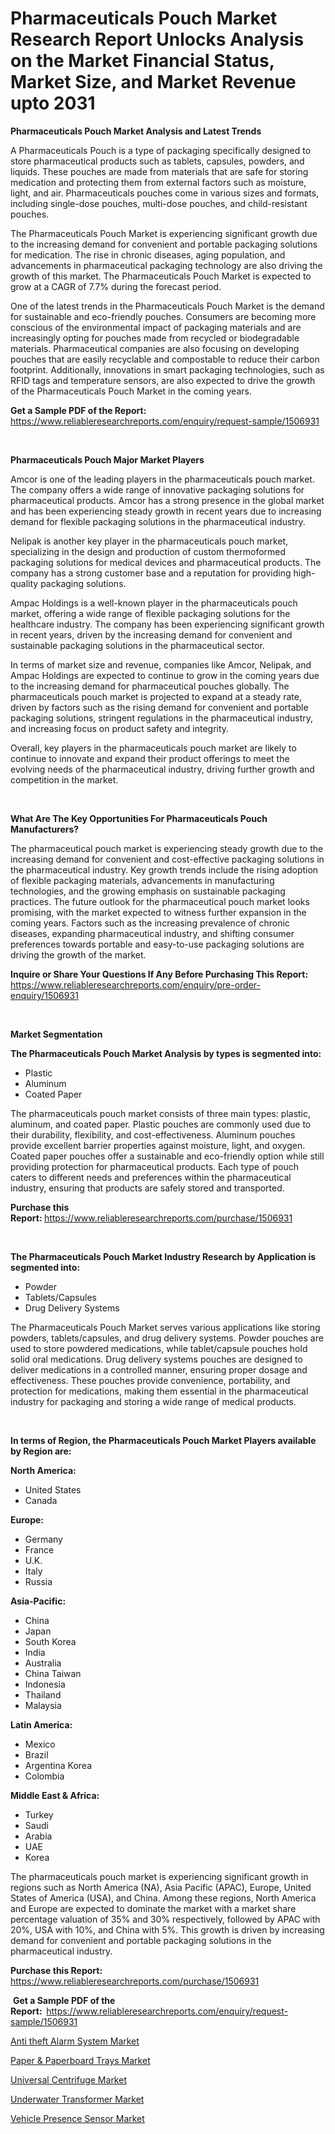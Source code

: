 <p><h1>Pharmaceuticals Pouch Market Research Report Unlocks Analysis on the Market Financial Status, Market Size, and Market Revenue upto 2031</h1></p><p><strong>Pharmaceuticals Pouch Market Analysis and Latest Trends</strong></p>
<p><p>A Pharmaceuticals Pouch is a type of packaging specifically designed to store pharmaceutical products such as tablets, capsules, powders, and liquids. These pouches are made from materials that are safe for storing medication and protecting them from external factors such as moisture, light, and air. Pharmaceuticals pouches come in various sizes and formats, including single-dose pouches, multi-dose pouches, and child-resistant pouches.</p><p>The Pharmaceuticals Pouch Market is experiencing significant growth due to the increasing demand for convenient and portable packaging solutions for medication. The rise in chronic diseases, aging population, and advancements in pharmaceutical packaging technology are also driving the growth of this market. The Pharmaceuticals Pouch Market is expected to grow at a CAGR of 7.7% during the forecast period.</p><p>One of the latest trends in the Pharmaceuticals Pouch Market is the demand for sustainable and eco-friendly pouches. Consumers are becoming more conscious of the environmental impact of packaging materials and are increasingly opting for pouches made from recycled or biodegradable materials. Pharmaceutical companies are also focusing on developing pouches that are easily recyclable and compostable to reduce their carbon footprint. Additionally, innovations in smart packaging technologies, such as RFID tags and temperature sensors, are also expected to drive the growth of the Pharmaceuticals Pouch Market in the coming years.</p></p>
<p><strong>Get a Sample PDF of the Report:&nbsp;</strong> <a href="https://www.reliableresearchreports.com/enquiry/request-sample/1506931">https://www.reliableresearchreports.com/enquiry/request-sample/1506931</a></p>
<p>&nbsp;</p>
<p><strong>Pharmaceuticals Pouch Major Market Players</strong></p>
<p><p>Amcor is one of the leading players in the pharmaceuticals pouch market. The company offers a wide range of innovative packaging solutions for pharmaceutical products. Amcor has a strong presence in the global market and has been experiencing steady growth in recent years due to increasing demand for flexible packaging solutions in the pharmaceutical industry.</p><p>Nelipak is another key player in the pharmaceuticals pouch market, specializing in the design and production of custom thermoformed packaging solutions for medical devices and pharmaceutical products. The company has a strong customer base and a reputation for providing high-quality packaging solutions.</p><p>Ampac Holdings is a well-known player in the pharmaceuticals pouch market, offering a wide range of flexible packaging solutions for the healthcare industry. The company has been experiencing significant growth in recent years, driven by the increasing demand for convenient and sustainable packaging solutions in the pharmaceutical sector.</p><p>In terms of market size and revenue, companies like Amcor, Nelipak, and Ampac Holdings are expected to continue to grow in the coming years due to the increasing demand for pharmaceutical pouches globally. The pharmaceuticals pouch market is projected to expand at a steady rate, driven by factors such as the rising demand for convenient and portable packaging solutions, stringent regulations in the pharmaceutical industry, and increasing focus on product safety and integrity.</p><p>Overall, key players in the pharmaceuticals pouch market are likely to continue to innovate and expand their product offerings to meet the evolving needs of the pharmaceutical industry, driving further growth and competition in the market.</p></p>
<p>&nbsp;</p>
<p><strong>What Are The Key Opportunities For Pharmaceuticals Pouch Manufacturers?</strong></p>
<p><p>The pharmaceutical pouch market is experiencing steady growth due to the increasing demand for convenient and cost-effective packaging solutions in the pharmaceutical industry. Key growth trends include the rising adoption of flexible packaging materials, advancements in manufacturing technologies, and the growing emphasis on sustainable packaging practices. The future outlook for the pharmaceutical pouch market looks promising, with the market expected to witness further expansion in the coming years. Factors such as the increasing prevalence of chronic diseases, expanding pharmaceutical industry, and shifting consumer preferences towards portable and easy-to-use packaging solutions are driving the growth of the market.</p></p>
<p><strong>Inquire or Share Your Questions If Any Before Purchasing This Report:</strong> <a href="https://www.reliableresearchreports.com/enquiry/pre-order-enquiry/1506931">https://www.reliableresearchreports.com/enquiry/pre-order-enquiry/1506931</a></p>
<p>&nbsp;</p>
<p><strong>Market Segmentation</strong></p>
<p><strong>The Pharmaceuticals Pouch Market Analysis by types is segmented into:</strong></p>
<p><ul><li>Plastic</li><li>Aluminum</li><li>Coated Paper</li></ul></p>
<p><p>The pharmaceuticals pouch market consists of three main types: plastic, aluminum, and coated paper. Plastic pouches are commonly used due to their durability, flexibility, and cost-effectiveness. Aluminum pouches provide excellent barrier properties against moisture, light, and oxygen. Coated paper pouches offer a sustainable and eco-friendly option while still providing protection for pharmaceutical products. Each type of pouch caters to different needs and preferences within the pharmaceutical industry, ensuring that products are safely stored and transported.</p></p>
<p><strong>Purchase this Report:&nbsp;</strong><a href="https://www.reliableresearchreports.com/purchase/1506931">https://www.reliableresearchreports.com/purchase/1506931</a></p>
<p>&nbsp;</p>
<p><strong>The Pharmaceuticals Pouch Market Industry Research by Application is segmented into:</strong></p>
<p><ul><li>Powder</li><li>Tablets/Capsules</li><li>Drug Delivery Systems</li></ul></p>
<p><p>The Pharmaceuticals Pouch Market serves various applications like storing powders, tablets/capsules, and drug delivery systems. Powder pouches are used to store powdered medications, while tablet/capsule pouches hold solid oral medications. Drug delivery systems pouches are designed to deliver medications in a controlled manner, ensuring proper dosage and effectiveness. These pouches provide convenience, portability, and protection for medications, making them essential in the pharmaceutical industry for packaging and storing a wide range of medical products.</p></p>
<p>&nbsp;</p>
<p><strong>In terms of Region, the Pharmaceuticals Pouch Market Players available by Region are:</strong></p>
<p>
    <p> <strong> North America: </strong>
        <ul>
            <li>United States</li>
            <li>Canada</li>
        </ul>
        </p> 
    <p> <strong> Europe: </strong>
        <ul>
            <li>Germany</li>
            <li>France</li>
            <li>U.K.</li>
            <li>Italy</li>
            <li>Russia</li>
        </ul>
        </p> 
    <p> <strong> Asia-Pacific: </strong>
        <ul>
            <li>China</li>
            <li>Japan</li>
            <li>South Korea</li>
            <li>India</li>
            <li>Australia</li>
            <li>China Taiwan</li>
            <li>Indonesia</li>
            <li>Thailand</li>
            <li>Malaysia</li>
        </ul>
        </p> 
    <p> <strong> Latin America: </strong>
        <ul>
            <li>Mexico</li>
            <li>Brazil</li>
            <li>Argentina Korea</li>
            <li>Colombia</li>
        </ul>
        </p> 
    <p> <strong> Middle East & Africa: </strong>
        <ul>
            <li>Turkey</li>
            <li>Saudi</li>
            <li>Arabia</li>
            <li>UAE</li>
            <li>Korea</li>
        </ul>
    </p>
    </p>
<p><p>The pharmaceuticals pouch market is experiencing significant growth in regions such as North America (NA), Asia Pacific (APAC), Europe, United States of America (USA), and China. Among these regions, North America and Europe are expected to dominate the market with a market share percentage valuation of 35% and 30% respectively, followed by APAC with 20%, USA with 10%, and China with 5%. This growth is driven by increasing demand for convenient and portable packaging solutions in the pharmaceutical industry.</p></p>
<p><strong>Purchase this Report: </strong><a href="https://www.reliableresearchreports.com/purchase/1506931">https://www.reliableresearchreports.com/purchase/1506931</a></p>
<p>&nbsp;<strong>Get a Sample PDF of the Report:&nbsp;&nbsp;</strong><a href="https://www.reliableresearchreports.com/enquiry/request-sample/1506931">https://www.reliableresearchreports.com/enquiry/request-sample/1506931</a></p>
<p><strong></strong></p>
<p><p><a href="https://medium.com/@bethelokon998/anti-theft-alarm-system-market-report-reveals-the-latest-trends-and-growth-opportunities-of-this-ddcb453c3671">Anti theft Alarm System Market</a></p><p><a href="https://github.com/lataunyatinikmelvin59ilbd0dv/Market-Research-Report-List-1/blob/main/paper-paperboard-trays-market.md">Paper & Paperboard Trays Market</a></p><p><a href="https://medium.com/@paulmcglynn6456/universal-centrifuge-market-size-market-outlook-and-market-forecast-2024-to-2031-46f4b8a30b16">Universal Centrifuge Market</a></p><p><a href="https://medium.com/p/571a829fd8eb/edit">Underwater Transformer Market</a></p><p><a href="https://medium.com/@joanacasper19/vehicle-presence-sensor-nbsp-market-focuses-on-market-share-size-and-projected-forecast-till-2031-18dcf07cf83d">Vehicle Presence Sensor Market</a></p></p>